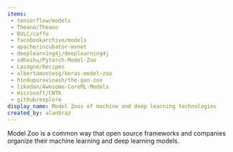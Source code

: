 ```yaml
---
items:
 - tensorflow/models
 - Theano/Theano
 - BVLC/caffe
 - facebookarchive/models
 - apache/incubator-mxnet
 - deeplearning4j/deeplearning4j
 - sdhnshu/Pytorch-Model-Zoo
 - Lasagne/Recipes
 - albertomontesg/keras-model-zoo
 - hindupuravinash/the-gan-zoo
 - likedan/Awesome-CoreML-Models
 - microsoft/CNTK
 - github/explore
display_name: Model Zoos of machine and deep learning technologies
created_by: alanbraz
---
```

Model Zoo is a common way that open source frameworks and companies organize their machine learning and deep learning models.
